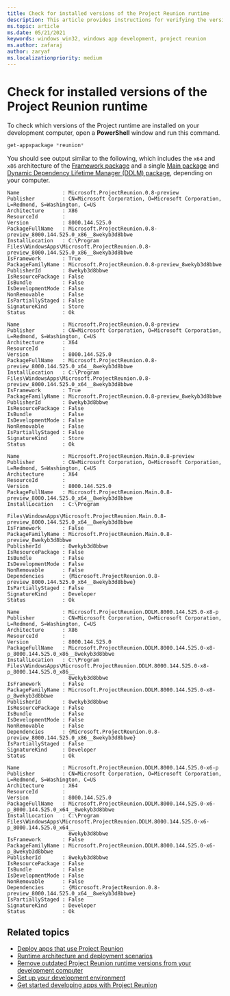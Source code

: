 ```yaml
---
title: Check for installed versions of the Project Reunion runtime
description: This article provides instructions for verifying the version of the Project Reunion runtime installed on your development computer. 
ms.topic: article
ms.date: 05/21/2021
keywords: windows win32, windows app development, project reunion 
ms.author: zafaraj
author: zaryaf
ms.localizationpriority: medium
---
```


# Check for installed versions of the Project Reunion runtime

To check which versions of the Project runtime are installed on your development computer, open a **PowerShell** window and run this command.

```Powershell
get-appxpackage *reunion*
```

You should see output similar to the following, which includes the `x64` and `x86` architecture of the [Framework package](deployment-architecture.md#framework-packages-for-packaged-and-unpackaged-apps) and a single [Main package](deployment-architecture.md#main-package) and [Dynamic Dependency Lifetime Manager (DDLM) package](deployment-architecture.md#dynamic-dependency-lifetime-manager-ddlm), depending on your computer.  

```console
Name              : Microsoft.ProjectReunion.0.8-preview
Publisher         : CN=Microsoft Corporation, O=Microsoft Corporation, L=Redmond, S=Washington, C=US
Architecture      : X86
ResourceId        :
Version           : 8000.144.525.0
PackageFullName   : Microsoft.ProjectReunion.0.8-preview_8000.144.525.0_x86__8wekyb3d8bbwe
InstallLocation   : C:\Program Files\WindowsApps\Microsoft.ProjectReunion.0.8-preview_8000.144.525.0_x86__8wekyb3d8bbwe
IsFramework       : True
PackageFamilyName : Microsoft.ProjectReunion.0.8-preview_8wekyb3d8bbwe
PublisherId       : 8wekyb3d8bbwe
IsResourcePackage : False
IsBundle          : False
IsDevelopmentMode : False
NonRemovable      : False
IsPartiallyStaged : False
SignatureKind     : Store
Status            : Ok

Name              : Microsoft.ProjectReunion.0.8-preview
Publisher         : CN=Microsoft Corporation, O=Microsoft Corporation, L=Redmond, S=Washington, C=US
Architecture      : X64
ResourceId        :
Version           : 8000.144.525.0
PackageFullName   : Microsoft.ProjectReunion.0.8-preview_8000.144.525.0_x64__8wekyb3d8bbwe
InstallLocation   : C:\Program Files\WindowsApps\Microsoft.ProjectReunion.0.8-preview_8000.144.525.0_x64__8wekyb3d8bbwe
IsFramework       : True
PackageFamilyName : Microsoft.ProjectReunion.0.8-preview_8wekyb3d8bbwe
PublisherId       : 8wekyb3d8bbwe
IsResourcePackage : False
IsBundle          : False
IsDevelopmentMode : False
NonRemovable      : False
IsPartiallyStaged : False
SignatureKind     : Store
Status            : Ok

Name              : Microsoft.ProjectReunion.Main.0.8-preview
Publisher         : CN=Microsoft Corporation, O=Microsoft Corporation, L=Redmond, S=Washington, C=US
Architecture      : X64
ResourceId        :
Version           : 8000.144.525.0
PackageFullName   : Microsoft.ProjectReunion.Main.0.8-preview_8000.144.525.0_x64__8wekyb3d8bbwe
InstallLocation   : C:\Program
                    Files\WindowsApps\Microsoft.ProjectReunion.Main.0.8-preview_8000.144.525.0_x64__8wekyb3d8bbwe
IsFramework       : False
PackageFamilyName : Microsoft.ProjectReunion.Main.0.8-preview_8wekyb3d8bbwe
PublisherId       : 8wekyb3d8bbwe
IsResourcePackage : False
IsBundle          : False
IsDevelopmentMode : False
NonRemovable      : False
Dependencies      : {Microsoft.ProjectReunion.0.8-preview_8000.144.525.0_x64__8wekyb3d8bbwe}
IsPartiallyStaged : False
SignatureKind     : Developer
Status            : Ok

Name              : Microsoft.ProjectReunion.DDLM.8000.144.525.0-x8-p
Publisher         : CN=Microsoft Corporation, O=Microsoft Corporation, L=Redmond, S=Washington, C=US
Architecture      : X86
ResourceId        :
Version           : 8000.144.525.0
PackageFullName   : Microsoft.ProjectReunion.DDLM.8000.144.525.0-x8-p_8000.144.525.0_x86__8wekyb3d8bbwe
InstallLocation   : C:\Program Files\WindowsApps\Microsoft.ProjectReunion.DDLM.8000.144.525.0-x8-p_8000.144.525.0_x86__
                    8wekyb3d8bbwe
IsFramework       : False
PackageFamilyName : Microsoft.ProjectReunion.DDLM.8000.144.525.0-x8-p_8wekyb3d8bbwe
PublisherId       : 8wekyb3d8bbwe
IsResourcePackage : False
IsBundle          : False
IsDevelopmentMode : False
NonRemovable      : False
Dependencies      : {Microsoft.ProjectReunion.0.8-preview_8000.144.525.0_x86__8wekyb3d8bbwe}
IsPartiallyStaged : False
SignatureKind     : Developer
Status            : Ok

Name              : Microsoft.ProjectReunion.DDLM.8000.144.525.0-x6-p
Publisher         : CN=Microsoft Corporation, O=Microsoft Corporation, L=Redmond, S=Washington, C=US
Architecture      : X64
ResourceId        :
Version           : 8000.144.525.0
PackageFullName   : Microsoft.ProjectReunion.DDLM.8000.144.525.0-x6-p_8000.144.525.0_x64__8wekyb3d8bbwe
InstallLocation   : C:\Program Files\WindowsApps\Microsoft.ProjectReunion.DDLM.8000.144.525.0-x6-p_8000.144.525.0_x64__
                    8wekyb3d8bbwe
IsFramework       : False
PackageFamilyName : Microsoft.ProjectReunion.DDLM.8000.144.525.0-x6-p_8wekyb3d8bbwe
PublisherId       : 8wekyb3d8bbwe
IsResourcePackage : False
IsBundle          : False
IsDevelopmentMode : False
NonRemovable      : False
Dependencies      : {Microsoft.ProjectReunion.0.8-preview_8000.144.525.0_x64__8wekyb3d8bbwe}
IsPartiallyStaged : False
SignatureKind     : Developer
Status            : Ok
```

## Related topics

- [Deploy apps that use Project Reunion](deploy-apps-that-use-project-reunion.md)
- [Runtime architecture and deployment scenarios](deployment-architecture.md)
- [Remove outdated Project Reunion runtime versions from your development computer](remove-project-reunion-versions.md)
- [Set up your development environment](set-up-your-development-environment.md)
- [Get started developing apps with Project Reunion](get-started-with-project-reunion.md)